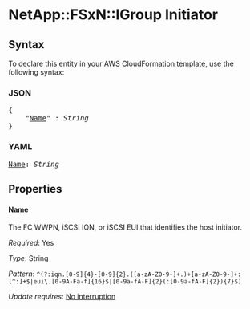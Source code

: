 # NetApp::FSxN::IGroup Initiator

## Syntax

To declare this entity in your AWS CloudFormation template, use the following syntax:

### JSON

<pre>
{
    "<a href="#name" title="Name">Name</a>" : <i>String</i>
}
</pre>

### YAML

<pre>
<a href="#name" title="Name">Name</a>: <i>String</i>
</pre>

## Properties

#### Name

The FC WWPN, iSCSI IQN, or iSCSI EUI that identifies the host initiator.

_Required_: Yes

_Type_: String

_Pattern_: <code>^(?:iqn\.[0-9]{4}-[0-9]{2}\.([a-zA-Z0-9-]+\.)+[a-zA-Z0-9-]+:[^:]+$|eui\.[0-9A-Fa-f]{16}$|[0-9a-fA-F]{2}(:[0-9a-fA-F]{2}){7}$)</code>

_Update requires_: [No interruption](https://docs.aws.amazon.com/AWSCloudFormation/latest/UserGuide/using-cfn-updating-stacks-update-behaviors.html#update-no-interrupt)

